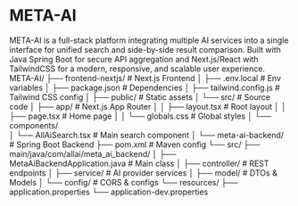 # META-AI
META-AI is a full-stack platform integrating multiple AI services into a single interface for unified search and side-by-side result comparison. Built with Java Spring Boot for secure API aggregation and Next.js/React with TailwindCSS for a modern, responsive, and scalable user experience.
META-AI/
├── frontend-nextjs/                # Next.js Frontend
│   ├── .env.local                  # Env variables
│   ├── package.json                # Dependencies
│   ├── tailwind.config.js          # Tailwind CSS config
│   ├── public/                     # Static assets
│   └── src/                        # Source code
│       ├── app/                    # Next.js App Router
│       │   ├── layout.tsx          # Root layout
│       │   ├── page.tsx            # Home page
│       │   └── globals.css         # Global styles
│       └── components/             
│           └── AllAiSearch.tsx     # Main search component
│
└── meta-ai-backend/                # Spring Boot Backend
    ├── pom.xml                     # Maven config
    └── src/
        ├── main/java/com/allai/meta_ai_backend/
        │   ├── MetaAiBackendApplication.java  # Main class
        │   ├── controller/          # REST endpoints
        │   ├── service/             # AI provider services
        │   ├── model/               # DTOs & Models
        │   └── config/              # CORS & configs
        └── resources/
            ├── application.properties
            └── application-dev.properties
